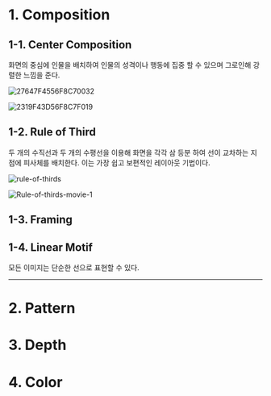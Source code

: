 # 1. Composition 

1-1. Center Composition
------------------------
화면의 중심에 인물을 배치하여 인물의 성격이나 행동에 집중 할 수 있으며 그로인해 강렬한 느낌을 준다.

![27647F4556F8C70032](https://user-images.githubusercontent.com/71221618/95678229-43194a00-0c06-11eb-8a55-ccb499b014b9.png)

![2319F43D56F8C7F019](https://user-images.githubusercontent.com/71221618/95678237-50cecf80-0c06-11eb-8cef-28a9ee313358.jpg)


1-2. Rule of Third
-------------------
두 개의 수직선과 두 개의 수평선을 이용해 화면을 각각 삼 등분 하여 선이 교차하는 지점에 피사체를 배치한다. 이는 가장 쉽고 보편적인 레이아웃 기법이다.

![rule-of-thirds](https://user-images.githubusercontent.com/71221618/95678399-5bd62f80-0c07-11eb-875f-34176a024ccf.jpg)

![Rule-of-thirds-movie-1](https://user-images.githubusercontent.com/71221618/95678403-655f9780-0c07-11eb-8970-19b776047312.jpg)

1-3. Framing
------------

1-4. Linear Motif
-----------------
모든 이미지는 단순한 선으로 표현할 수 있다.



**********************

# 2. Pattern


# 3. Depth 


# 4. Color
